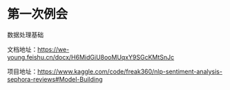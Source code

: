 # 第一次例会
数据处理基础

文档地址：https://we-young.feishu.cn/docx/H6MidGiU8ooMUqxY9SGcKMtSnJc

项目地址：https://www.kaggle.com/code/freak360/nlp-sentiment-analysis-sephora-reviews#Model-Building
